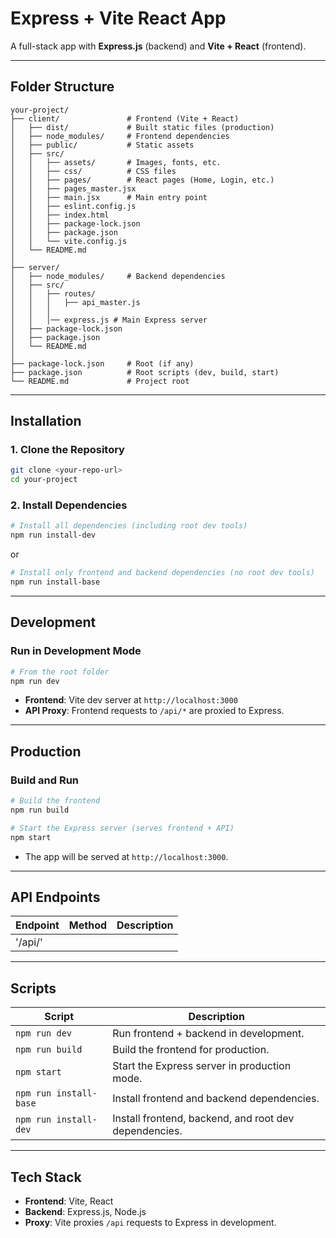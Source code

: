 # Express + Vite React App

A full-stack app with **Express.js** (backend) and **Vite + React** (frontend).

---

## Folder Structure
```
your-project/
├── client/               # Frontend (Vite + React)
│   ├── dist/             # Built static files (production)
│   ├── node_modules/     # Frontend dependencies
│   ├── public/           # Static assets
│   ├── src/
│   │   ├── assets/       # Images, fonts, etc.
│   │   ├── css/          # CSS files
│   │   ├── pages/        # React pages (Home, Login, etc.)
│   │   ├── pages_master.jsx
│   │   ├── main.jsx      # Main entry point
│   │   ├── eslint.config.js
│   │   ├── index.html
│   │   ├── package-lock.json
│   │   ├── package.json
│   │   └── vite.config.js
│   └── README.md
│
├── server/
│   ├── node_modules/     # Backend dependencies
│   ├── src/
│   │   ├── routes/
│   │   │   ├── api_master.js
│   │   │   
│   │   │── express.js # Main Express server
│   ├── package-lock.json
│   ├── package.json
│   └── README.md
│
├── package-lock.json     # Root (if any)
├── package.json          # Root scripts (dev, build, start)
└── README.md             # Project root
```

---

## Installation

### 1. Clone the Repository
```bash
git clone <your-repo-url>
cd your-project
```

### 2. Install Dependencies
```bash
# Install all dependencies (including root dev tools)
npm run install-dev
```
or
```bash
# Install only frontend and backend dependencies (no root dev tools)
npm run install-base
```

---

## Development

### Run in Development Mode
```bash
# From the root folder
npm run dev
```
- **Frontend**: Vite dev server at `http://localhost:3000`
- **API Proxy**: Frontend requests to `/api/*` are proxied to Express.

---

## Production

### Build and Run
```bash
# Build the frontend
npm run build

# Start the Express server (serves frontend + API)
npm start
```
- The app will be served at `http://localhost:3000`.

---

## API Endpoints
| Endpoint          | Method | Description               |
|-------------------|--------|---------------------------|
| '/api/'

---

## Scripts
| Script       | Description                                  |
|--------------|----------------------------------------------|
| `npm run dev`| Run frontend + backend in development.       |
| `npm run build`| Build the frontend for production.         |
| `npm start`  | Start the Express server in production mode. |
| `npm run install-base` | Install frontend and backend dependencies. |
| `npm run install-dev` | Install frontend, backend, and root dev dependencies. |

---

## Tech Stack
- **Frontend**: Vite, React
- **Backend**: Express.js, Node.js
- **Proxy**: Vite proxies `/api` requests to Express in development.
